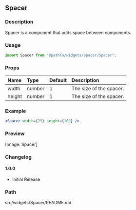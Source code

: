 ## Spacer

### Description

Spacer is a component that adds space between components.

### Usage

```jsx
import Spacer from "@pathTo/widgets/Spacer/Spacer";
```

### Props

| Name   | Type   | Default | Description             |
| :----- | :----- | :------ | :---------------------- |
| width  | number | 1       | The size of the spacer. |
| height | number | 1       | The size of the spacer. |

### Example

```jsx
<Spacer width={25} height={100} />
```

### Preview

[Image: Spacer]

### Changelog

#### 1.0.0

- Initial Release

### Path

src/widgets/Spacer/README.md
